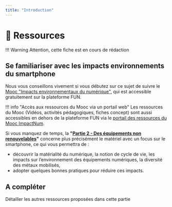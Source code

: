 ```yaml
---
title: "Introduction"
---
```

# 🚧 Ressources

!!! Warning
    Attention, cette fiche est en cours de rédaction

## Se familiariser avec les impacts environnements du smartphone
Nous vous conseillons vivement si vous débutez sur ce sujet de suivre le [Mooc "Impacts environnementaux du numérique"](https://www.fun-mooc.fr/fr/cours/impacts-environnementaux-du-numerique/), qui est accessible gratuitement sur la plateforme FUN. 

!!! info "Accès aux ressources du Mooc via un portail web"
    Les ressources du Mooc (Vidéos, activités pédagogiques, fiches concept) sont aussi accessibles en dehors de la plateforme FUN via le [portail des ressources du Mooc ImpactNum](https://learninglab.gitlabpages.inria.fr/mooc-impacts-num/mooc-impacts-num-ressources/index.html).


Si vous manquez de temps, la **"[Partie 2 - Des équipements non renouvelables](https://learninglab.gitlabpages.inria.fr/mooc-impacts-num/mooc-impacts-num-ressources/Partie2/index.html)"** concerne plus précisément le matériel avec un focus sur le smartphone, ce qui vous permettra de :

- découvrir la matérialité du numérique, la notion de cycle de vie, les impacts sur l’environnement des équipements numériques, la diversité des métaux mobilisés,
- adopter quelques bonnes pratiques pour réduire ces impacts.


## A compléter
Détailler les autres ressources proposées dans cette partie